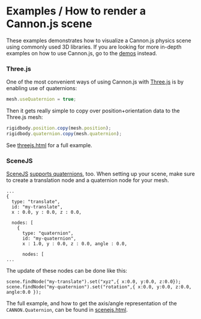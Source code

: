 # Examples / How to render a Cannon.js scene

These examples demonstrates how to visualize a Cannon.js physics scene using commonly used 3D libraries. If you are looking for more in-depth examples on how to use Cannon.js, go to the [demos](https://github.com/schteppe/cannon.js/tree/master/demos) instead.

### Three.js

One of the most convenient ways of using Cannon.js with [Three.js](https://github.com/mrdoob/three.js/) is by enabling use of quaternions:

```javascript
mesh.useQuaternion = true;
```

Then it gets really simple to copy over position+orientation data to the Three.js mesh:
```javascript
rigidbody.position.copy(mesh.position);
rigidbody.quaternion.copy(mesh.quaternion);
```

See [threejs.html](https://github.com/schteppe/cannon.js/blob/master/examples/threejs.html) for a full example.

### SceneJS

[SceneJS](http://scenejs.org/) [supports quaternions](http://scenejs.wikispaces.com/quaternion), too. When setting up your scene, make sure to create a translation node and a quaternion node for your mesh.

```
...
{
  type: "translate",
  id: "my-translate",
  x : 0.0, y : 0.0, z : 0.0,
  
  nodes: [
    {
      type: "quaternion",
      id: "my-quaternion",
      x : 1.0, y : 0.0, z : 0.0, angle : 0.0,
            
      nodes: [
...
```
The update of these nodes can be done like this:
```
scene.findNode("my-translate").set("xyz",{ x:0.0, y:0.0, z:0.0});
scene.findNode("my-quaternion").set("rotation",{ x:0.0, y:0.0, z:0.0, angle:0.0 });
```
The full example, and how to get the axis/angle representation of the ```CANNON.Quaternion```, can be found in [scenejs.html](https://github.com/schteppe/cannon.js/blob/master/examples/scenejs.html).